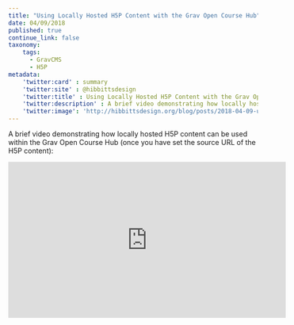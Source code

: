 ```yaml
---
title: "Using Locally Hosted H5P Content with the Grav Open Course Hub"
date: 04/09/2018
published: true
continue_link: false
taxonomy:
    tags:
      - GravCMS
      - H5P
metadata:
    'twitter:card' : summary
    'twitter:site' : @hibbittsdesign
    'twitter:title' : Using Locally Hosted H5P Content with the Grav Open Course Hub
    'twitter:description' : A brief video demonstrating how locally hosted H5P content can be used within the Grav Open Course Hub.
    'twitter:image': 'http://hibbittsdesign.org/blog/posts/2018-04-09-using-locally-hosted-h5p-content-with-the-grav-open-course-hub/local-h5p-content'
---
```


A brief video demonstrating how locally hosted H5P content can be used within the Grav Open Course Hub (once you have set the source URL of the H5P content):

<div class="videoWrapper"><iframe width="560" height="315" src="https://www.youtube.com/embed/CZbZyljsxwQ" frameborder="0" allow="autoplay; encrypted-media" allowfullscreen></iframe></div>
